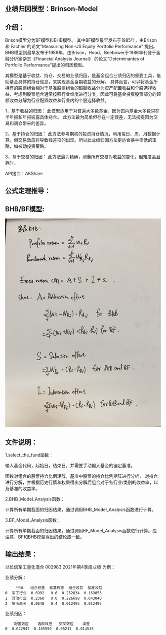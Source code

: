 业绩归因模型：Brinson-Model
------

介绍：
------
Brison模型分为BF模型和BHB模型。
其中BF模型最早发布于1985年，由Brison 和 Fachler 的论文"Measuring Non-US Equity Portfolio Performance" 提出。 BHB模型则最早发布于1986年，由Brison，Hood，Beebower于1986年刊登于金融分析家杂志《Financial Analysts Journal》
的论文"Determinantes of Portfolio Performance"提出的归因模型。

其模型是基于收益、持仓、交易的业绩归因，是基金组合业绩归因的重要工具，借助基金具体的持仓信息，来实现基金当期收益的分解。 具体而言，可以将基金所持有的股票组合相对于基准股票组合的超额收益分为资产配置收益和个股选择收益，考虑到股票组合通常按照行业维度进行分类，因此可将基金投资股票部分的超额收益分解为行业配置收益和行业内的个股选择收益。

1，基于收益的归因：
此模型适用于对普遍大多数基金，因为国内基金大多数只在半年报和年报披露具体持仓。
此方法最为简单但存在一定误差，无法捕捉因为交易和调仓带来的差异。

2，基于持仓的归因：
此方法参考期初的投资持仓情况，利用每日、周、月数据计算。但交易效应将导致残差项的出现。所以此业绩归因方法更适合换手率低的策略，如被动投资策略。

3，基于交易的归因：
此方法最为精确，测量所有交易对收益的变化，但难度高且耗时。

API接口：AKShare

公式定理推导：
------


BHB/BF模型:
------
![](Pic/IMG_0629.JPG)


文件说明：
------
1.select_the_fund函数：

输入基金代码，起始日，结束日，并需要手动输入基金的锚定基准。

函数对组合的股票持仓比例矩阵，基准中股票的持仓比例矩阵进行分析，
对持仓进行分解，并根据历史行情和权重得出分解后组合对于各行业/类别的收益率，以及基准的收益率。

2.BHB_Model_Analysis函数：

计算所有单期截面的归因结果，通过调用BHB_Model_Analysis函数进行计算。

3.BF_Model_Analysis函数：

计算所有单期截面的归因结果，通过调用BF_Model_Analysis函数进行计算。应注意，BF和BHB模型得出的结论应一致。

输出结果：
------
以长信军工量化混合 002983 2021年第4季度业绩 为例：

业绩分解：

         行业   组合权重  基准权重  组合收益  基准收益
    0  军工行业  0.6992   0.6  0.252834  0.163853
    1  其他行业  0.2360   0.0  0.226698  0.043040
    2  货币基金  0.0648   0.4  0.012495  0.012495

业绩归因：

        配置效应    选股效应   交叉效应    误差
    0  0.022947  0.105559  0.05217  0.014515
